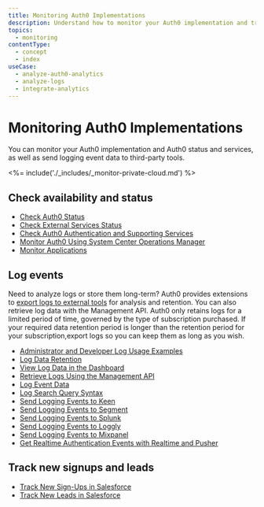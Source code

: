 ```yaml
---
title: Monitoring Auth0 Implementations
description: Understand how to monitor your Auth0 implementation and track your Auth0 usage, as well as how to send events and logs to external tools.
topics:
  - monitoring
contentType:
  - concept
  - index
useCase:
  - analyze-auth0-analytics
  - analyze-logs
  - integrate-analytics
---
```

# Monitoring Auth0 Implementations

You can monitor your Auth0 implementation and Auth0 status and services, as well as send logging event data to third-party tools.

<%= include('./_includes/_monitor-private-cloud.md') %>

## Check availability and status

* [Check Auth0 Status](/monitoring/guides/check-status)
* [Check External Services Status](/monitoring/guides/check-external-services)
* [Check Auth0 Authentication and Supporting Services](/monitoring/guides/test-testall-endpoints)
* [Monitor Auth0 Using System Center Operations Manager](/monitoring/guides/monitor-using-SCOM)
* [Monitor Applications](/monitoring/guides/monitor-applications)

## Log events

Need to analyze logs or store them long-term? Auth0 provides extensions to [export logs to external tools](/logs) for analysis and retention. You can also retrieve log data with the Management API. Auth0 only retains logs for a limited period of time, governed by the type of subscription purchased. If your required data retention period is longer than the retention period for your subscription,export logs so you can keep them as long as you wish.

* [Administrator and Developer Log Usage Examples](/logs/concepts/logs-admins-devs)
* [Log Data Retention](/logs/references/log-data-retention)
* [View Log Data in the Dashboard](/logs/guides/view-log-data-dashboard)
* [Retrieve Logs Using the Management API](/logs/guides/retrieve-logs-mgmt-api)
* [Log Event Data](/logs/references/log-event-data)
* [Log Search Query Syntax](/logs/references/query-syntax)
* [Send Logging Events to Keen](/monitoring/guides/send-events-to-keenio)
* [Send Logging Events to Segment](/monitoring/guides/send-events-to-segmentio)
* [Send Logging Events to Splunk](/monitoring/guides/send-events-to-splunk)
* [Send Logging Events to Loggly](/extensions/loggly)
* [Send Logging Events to Mixpanel](/extensions/mixpanel)
* [Get Realtime Authentication Events with Realtime and Pusher](https://auth0.com/blog/get-realtime-auth-events-with-auth0-and-pusher/)

## Track new signups and leads

* [Track New Sign-Ups in Salesforce](/monitoring/guides/track-signups-salesforce)
* [Track New Leads in Salesforce](/monitoring/guides/track-leads-salesforce)
